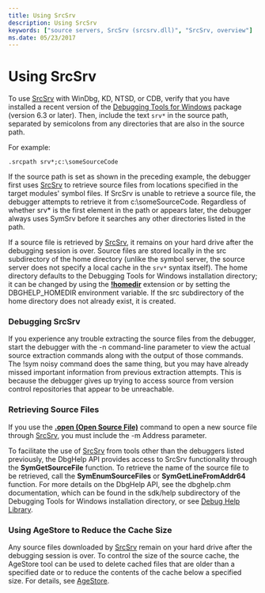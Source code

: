 ```yaml
---
title: Using SrcSrv
description: Using SrcSrv
keywords: ["source servers, SrcSrv (srcsrv.dll)", "SrcSrv, overview"]
ms.date: 05/23/2017
---
```


# Using SrcSrv


To use [SrcSrv](srcsrv.md) with WinDbg, KD, NTSD, or CDB, verify that you have installed a recent version of the [Debugging Tools for Windows](./index.md) package (version 6.3 or later). Then, include the text `srv*` in the source path, separated by semicolons from any directories that are also in the source path.

For example:

```dbgcmd
.srcpath srv*;c:\someSourceCode
```

If the source path is set as shown in the preceding example, the debugger first uses [SrcSrv](srcsrv.md) to retrieve source files from locations specified in the target modules' symbol files. If SrcSrv is unable to retrieve a source file, the debugger attempts to retrieve it from c:\\someSourceCode. Regardless of whether srv\* is the first element in the path or appears later, the debugger always uses SymSrv before it searches any other directories listed in the path.

If a source file is retrieved by [SrcSrv](srcsrv.md), it remains on your hard drive after the debugging session is over. Source files are stored locally in the src subdirectory of the home directory (unlike the symbol server, the source server does not specify a local cache in the `srv*` syntax itself). The home directory defaults to the Debugging Tools for Windows installation directory; it can be changed by using the [**!homedir**](../debuggercmds/-homedir.md) extension or by setting the DBGHELP\_HOMEDIR environment variable. If the src subdirectory of the home directory does not already exist, it is created.

### <span id="debugging_srcsrv"></span><span id="DEBUGGING_SRCSRV"></span>Debugging SrcSrv

If you experience any trouble extracting the source files from the debugger, start the debugger with the -n command-line parameter to view the actual source extraction commands along with the output of those commands. The !sym noisy command does the same thing, but you may have already missed important information from previous extraction attempts. This is because the debugger gives up trying to access source from version control repositories that appear to be unreachable.

### <span id="retrieving_source_files"></span><span id="RETRIEVING_SOURCE_FILES"></span>Retrieving Source Files

If you use the [**.open (Open Source File)**](../debuggercmds/-open--open-source-file-.md) command to open a new source file through [SrcSrv](srcsrv.md), you must include the -m Address parameter.

To facilitate the use of [SrcSrv](srcsrv.md) from tools other than the debuggers listed previously, the DbgHelp API provides access to SrcSrv functionality through the **SymGetSourceFile** function. To retrieve the name of the source file to be retrieved, call the **SymEnumSourceFiles** or **SymGetLineFromAddr64** function. For more details on the DbgHelp API, see the dbghelp.chm documentation, which can be found in the sdk/help subdirectory of the Debugging Tools for Windows installation directory, or see [Debug Help Library](/windows/win32/debug/debug-help-library).

### <span id="using_agestore_to_reduce_the_cache_size"></span><span id="USING_AGESTORE_TO_REDUCE_THE_CACHE_SIZE"></span>Using AgeStore to Reduce the Cache Size

Any source files downloaded by [SrcSrv](srcsrv.md) remain on your hard drive after the debugging session is over. To control the size of the source cache, the AgeStore tool can be used to delete cached files that are older than a specified date or to reduce the contents of the cache below a specified size. For details, see [AgeStore](agestore.md).

 

